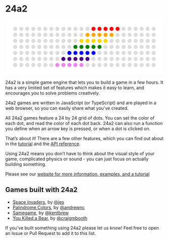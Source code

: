 # 24a2

![](/website/static/img/banner.png)

24a2 is a simple game engine that lets you to build a game in a few hours. It has a very limited set of features which makes it easy to learn, and encourages you to solve problems creatively.

24a2 games are written in JavaScript (or TypeScript) and are played in a web browser, so you can easily share what you’ve created.

All 24a2 games feature a 24 by 24 grid of dots. You can set the color of each dot, and read the color of each dot back. 24a2 can also run a function you define when an arrow key is pressed, or when a dot is clicked on.

That’s about it! There are a few other features, which you can find out about in the [tutorial](https://24a2.routley.io/tutorial/) and the [API reference](https://24a2.routley.io/reference/).

Using 24a2 means you don’t have to think about the visual style of your game, complicated physics or sound - you can just focus on actually building something.

Please see our [website for more information, examples, and a tutorial](https://24a2.routley.io/)

## Games built with 24a2

- [Space invaders](https://incoherency.co.uk/24invaders/), by [@jes](https://incoherency.co.uk/blog/)
- [Palindrome Colors](https://andrewnc.github.io/games/pal_game.html), by [@andrewnc](https://andrewnc.github.io/)
- [Samegame](https://kentbrew.neocities.org/samegame/), by [@kentbrew](https://github.com/kentbrew/samegame/)
- [You Killed a Bear](https://craigmbooth.com/projects/ykab/), by [@craigmbooth](https://craigmbooth.com)

If you've built something using 24a2 please let us know! Feel free to open an Issue or Pull Request to add it to this list.
